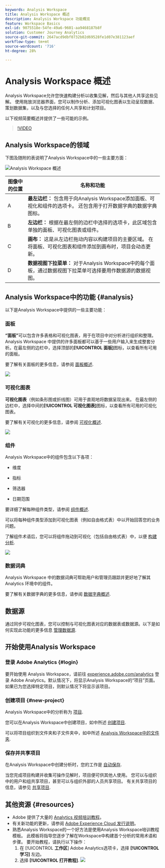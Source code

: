 ```yaml
---
keywords: Analysis Workspace
title: Analysis Workspace 概述
description: Analysis Workspace 功能概览
feature: Workspace Basics
exl-id: 9075518e-54fe-49a6-9601-aa9468187b8f
solution: Customer Journey Analytics
source-git-commit: 2647acd9dbf0732b02d69528fe1d07e381123aef
workflow-type: tm+mt
source-wordcount: '716'
ht-degree: 28%

---
```


# Analysis Workspace 概述

Analysis Workspace允许您快速构建分析以收集见解，然后与其他人共享这些见解。 使用拖放浏览器界面，您可以制作分析、添加可视化图表以生动呈现数据、策划数据集，以及与您选择的任何人共享和计划项目。

以下视频简要概述并提供了一些可能的示例。

>[!VIDEO](https://video.tv.adobe.com/v/26266/?quality=12)

## Analysis Workspace的领域

下图及随附的表说明了Analysis Workspace中的一些主要方面：

![Analysis Workspace 概述](assets/analysis-workspace-overvew.png)

| 图像中的位置 | 名称和功能 |
|---------|----------|
| A | **最左边栏：** 包含用于向Analysis Workspace添加面板、可视化和组件的选项卡。 还包含用于打开数据字典的数据字典图标。 |
| B | **左边栏：** 根据在最左侧的边栏中选择的选项卡，此区域包含单独的面板、可视化图表或组件。 |
| C | **画布：** 这是从左边栏拖动内容以构建项目的主要区域。 在将面板、可视化图表和组件添加到画布时，项目会动态更新。 |
| D | **数据视图下拉菜单：** 对于Analysis Workspace中的每个面板，通过数据视图下拉菜单可选择要用作数据源的数据视图。 |

## Analysis Workspace中的功能 {#analysis}

以下是Analysis Workspace中提供的一些主要功能：

### 面板

**“面板”**&#x200B;可以包含许多表格和可视化图表，用于在项目中对分析进行组织和整理。Analysis Workspace 中提供的许多面板都可以基于一些用户输入来生成整套分析。在最左侧的边栏中，选择顶部的&#x200B;**[!UICONTROL 面板]**&#x200B;图标，以查看所有可用的面板。

要了解有关面板的更多信息，请参阅 [面板概述](/help/analysis-workspace/c-panels/panels.md).

![](assets/build-panels.png)

### 可视化图表

**可视化图表**（例如条形图或折线图）可用于直观地将数据呈现出来。 在最左侧的边栏中，选择中间的&#x200B;**[!UICONTROL 可视化图表]**&#x200B;图标，以查看所有可用的可视化图表。

要了解有关可视化的更多信息，请参阅 [可视化概述](/help/analysis-workspace/visualizations/freeform-analysis-visualizations.md).

![](assets/build-visualizations.png)

### 组件

Analysis Workspace中的组件包含以下各项：

* 维度

* 指标

* 筛选器

* 日期范围

要详细了解每种组件类型，请参阅 [组件概述](/help/components/overview.md).

可以将每种组件类型添加到可视化图表（例如自由格式表）中以开始回答您的业务问题。

了解组件术语后，您可以将组件拖动到可视化（包括自由格式表）中，以便 [构建分析](/help/analysis-workspace/visualizations/freeform-table/freeform-table.md).

![](assets/build-components.png)

### 数据词典

Analysis Workspace 中的数据词典可帮助用户和管理员跟踪并更好地了解其 Analytics 环境中的组件。

要了解有关数据字典的更多信息，请参阅 [数据字典概述](/help/components/data-dictionary/data-dictionary-overview.md).

## 数据源

通过同步可视化图表，您可以控制与可视化图表对应的数据表或数据源。以下是如何实现此功能的更多信息 [管理数据源](/help/analysis-workspace/visualizations/t-sync-visualization.md).

## 开始使用Analysis Workspace

### 登录 Adobe Analytics {#login}

要开始使用 Analysis Workspace，请前往 [experience.adobe.com/analytics](https://experience.adobe.com/analytics) 登录 Adobe Analytics。默认情况下，将显示Analysis Workspace的“项目”页面。 如果已为您选择特定项目，则默认情况下将显示该项目。

### 创建项目 {#new-project}

Analysis Workspace中的分析称为 [项目](/help/analysis-workspace/build-workspace-project/freeform-overview.md).

您可以在Analysis Workspace中创建项目，如中所述 [创建项目](/help/analysis-workspace/build-workspace-project/create-projects.md).

可以将项目组织到文件夹和子文件夹中，如中所述 [Analysis Workspace中的文件夹](/help/analysis-workspace/build-workspace-project/workspace-folders/about-folders.md).

### 保存并共享项目

在Analysis Workspace中创建分析时，您的工作是 [自动保存](/help/analysis-workspace/build-workspace-project/save-projects.md).

当您完成项目构建并收集可操作见解时，项目便可供其他人使用。 您可以与组织中的用户和组共享项目，甚至可以与组织外部的人员共享项目。 有关共享项目的信息，请参见 [共享项目](/help/analysis-workspace/curate-share/share-projects.md).

## 其他资源 {#resources}

* Adobe 提供了大量的 [Analytics 视频培训教程](https://experienceleague.adobe.com/docs/analytics-learn/tutorials/overview.html?lang=zh-Hans)。
* 有关新功能的更新，请参阅 [Adobe Experience Cloud 发行说明](https://experienceleague.adobe.com/docs/release-notes/experience-cloud/current.html#analytics)。
* 熟悉Analysis Workspace的一个好方法是使用Analysis Workspace培训教程模板。 此模板将指导您逐步了解在Workspace中构建首个分析的常用术语和步骤。 要开始教程，请执行以下操作：
   1. 在 [!UICONTROL **工作区**] Adobe Analytics选项卡，选择 **[!UICONTROL 学习]** 左边。
   1. 选择 **[!UICONTROL 打开教程]**.
      ![](assets/training-tutorial.png)
